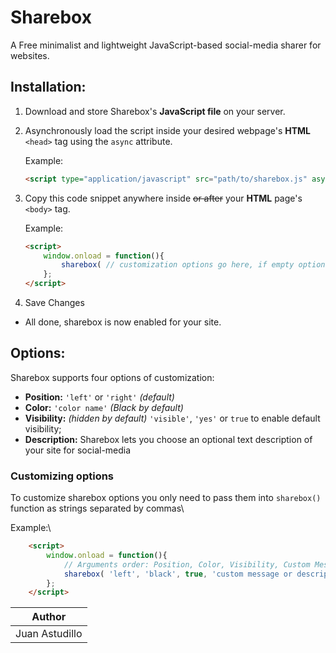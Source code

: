 # Sharebox

A Free minimalist and lightweight JavaScript-based social-media sharer for websites.

## Installation:

1. Download and store Sharebox's **JavaScript file** on your server.
2. Asynchronously load the script inside your desired webpage's **HTML** `<head>` tag using the `async` attribute.

	Example:
	```html
	<script type="application/javascript" src="path/to/sharebox.js" async></script>
	```

3. Copy this code snippet anywhere inside ~~or after~~ your **HTML** page's ```<body>``` tag.

	Example:
	```html
	<script>
		window.onload = function(){
			sharebox( // customization options go here, if empty options are set to default);
		};
	</script>
	```
4. Save Changes
* All done, sharebox is now enabled for your site.

## Options:

Sharebox supports four options of customization:

* **Position:** `'left'` or `'right'` _(default)_
* **Color:** `'color name'` _(Black by default)_
* **Visibility:** _(hidden by default)_ `'visible'`, `'yes'` or `true` to enable default visibility;
* **Description:** Sharebox lets you choose an optional text description of your site for social-media

### Customizing options

To customize sharebox options you only need to pass them into `sharebox()` function as strings separated by commas\

Example:\
```html
	<script>
		window.onload = function(){
			// Arguments order: Position, Color, Visibility, Custom Message
			sharebox( 'left', 'black', true, 'custom message or description goes here (optional)' );
		};
	</script>
```

|Author        |
|--------------|
|Juan Astudillo|

